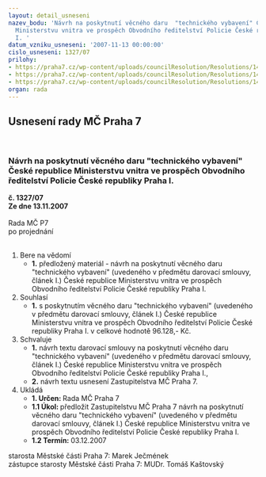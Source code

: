 ```yaml
---
layout: detail_usneseni
nazev_bodu: 'Návrh na poskytnutí věcného daru  "technického vybavení" České republice
  Ministerstvu vnitra ve prospěch Obvodního ředitelství Policie České republiky Praha
  I. '
datum_vzniku_usneseni: '2007-11-13 00:00:00'
cislo_usneseni: 1327/07
prilohy:
- https://praha7.cz/wp-content/uploads/councilResolution/Resolutions/14567/54-usnesen%c3%ad_%c4%8d.1132-07r.doc
- https://praha7.cz/wp-content/uploads/councilResolution/Resolutions/14567/54-darovac%c3%ad_smlouva_-_pc.doc
- https://praha7.cz/wp-content/uploads/councilResolution/Resolutions/14567/54-n%c3%a1vrh_usnesen%c3%ad_zm%c4%8d_-_darova%c4%8dka_p%c4%8dr.doc
organ: rada
---
```

<div id="ucUsn_pList" class="usn">
	<span><h2>Usnesení rady MČ Praha 7 </h2>
<br></span><div class="standBody">
<span><h3>Návrh na poskytnutí věcného daru  "technického vybavení" České republice Ministerstvu vnitra ve prospěch Obvodního ředitelství Policie České republiky Praha I. </h3></span><div class="center">
		<strong>č. 1327/07</strong><br>
	</div>
<div class="center">
		<strong>Ze dne 13.11.2007</strong><br><br>
	</div>Rada MČ P7<br> po projednání<br><br><ol>
<li>Bere na vědomí<ul><li>
<strong>1.</strong> předložený materiál - návrh na poskytnutí věcného daru  "technického vybavení" (uvedeného v předmětu darovací smlouvy, článek I.) České republice Ministerstvu vnitra ve prospěch Obvodního ředitelství Policie České republiky Praha I. </li></ul>
</li>
<li>Souhlasí<ul><li>
<strong>1.</strong> s poskytnutím věcného daru "technického vybavení" (uvedeného v předmětu darovací smlouvy, článek I.) České republice Ministerstvu vnitra ve prospěch Obvodního ředitelství Policie České republiky Praha I. v celkové hodnotě 96.128,- Kč.</li></ul>
</li>
<li>Schvaluje<ul>
<li>
<strong>1.</strong> návrh textu darovací smlouvy na poskytnutí věcného daru "technického vybavení" (uvedeného v předmětu darovací smlouvy, článek I.) České republice Ministerstvu vnitra ve prospěch Obvodního ředitelství Policie České republiky Praha I.,</li>
<li>
<strong>2.</strong> návrh textu usnesení Zastupitelstva MČ Praha 7.</li>
</ul>
</li>
<li>Ukládá<ul>
<li>
<strong>1. Určen: </strong>Rada MČ Praha 7</li>
<li>
<strong>1.1 Úkol: </strong>předložit Zastupitelstvu MČ Praha 7 návrh na poskytnutí věcného daru "technického vybavení" (uvedeného v předmětu darovací smlouvy, článek I.) České republice Ministerstvu vnitra ve prospěch Obvodního ředitelství Policie České republiky Praha I.</li>
<li>
<strong>1.2 Termín: </strong>03.12.2007</li>
</ul>
</li>
</ol>starosta Městské části Praha 7: Marek Ječmének<br>zástupce starosty Městské části Praha 7: MUDr. Tomáš Kaštovský 
</div>
</div>